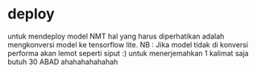# deploy
untuk mendeploy model NMT hal yang harus diperhatikan adalah mengkonversi model ke tensorflow lite.
NB : Jika model tidak di konversi performa akan lemot seperti siput :) untuk menerjemahkan 1 kalimat saja butuh 30 ABAD ahahahahahahah
